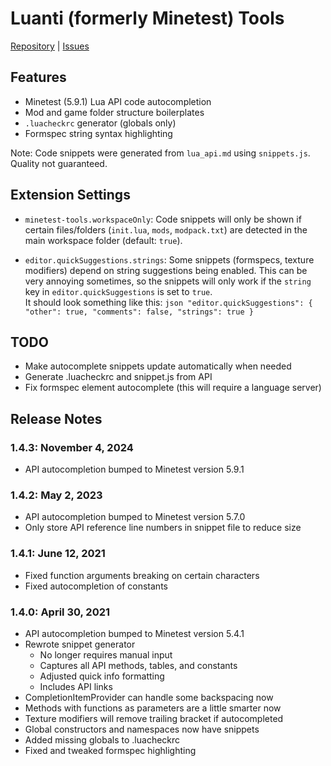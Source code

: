 # Luanti (formerly Minetest) Tools

[Repository](https://github.com/GreenXenith/minetest-tools/) | [Issues](https://github.com/GreenXenith/minetest-tools/issues/)

## Features

- Minetest (5.9.1) Lua API code autocompletion
- Mod and game folder structure boilerplates
- `.luacheckrc` generator (globals only)
- Formspec string syntax highlighting

Note: Code snippets were generated from `lua_api.md` using `snippets.js`. Quality not guaranteed.

## Extension Settings

- `minetest-tools.workspaceOnly`: Code snippets will only be shown if certain files/folders (`init.lua`, `mods`, `modpack.txt`) are detected in the main workspace folder (default: `true`).

- `editor.quickSuggestions.strings`: Some snippets (formspecs, texture modifiers) depend on string suggestions being enabled. This can be very annoying sometimes, so the snippets will only work if the `string` key in `editor.quickSuggestions` is set to `true`.  
  It should look something like this:
  `json
	"editor.quickSuggestions": {
		"other": true,
		"comments": false,
		"strings": true
	}
	`

## TODO

- Make autocomplete snippets update automatically when needed
- Generate .luacheckrc and snippet.js from API
- Fix formspec element autocomplete (this will require a language server)

## Release Notes

### 1.4.3: November 4, 2024

- API autocompletion bumped to Minetest version 5.9.1

### 1.4.2: May 2, 2023

- API autocompletion bumped to Minetest version 5.7.0
- Only store API reference line numbers in snippet file to reduce size

### 1.4.1: June 12, 2021

- Fixed function arguments breaking on certain characters
- Fixed autocompletion of constants

### 1.4.0: April 30, 2021

- API autocompletion bumped to Minetest version 5.4.1
- Rewrote snippet generator
  - No longer requires manual input
  - Captures all API methods, tables, and constants
  - Adjusted quick info formatting
  - Includes API links
- CompletionItemProvider can handle some backspacing now
- Methods with functions as parameters are a little smarter now
- Texture modifiers will remove trailing bracket if autocompleted
- Global constructors and namespaces now have snippets
- Added missing globals to .luacheckrc
- Fixed and tweaked formspec highlighting

